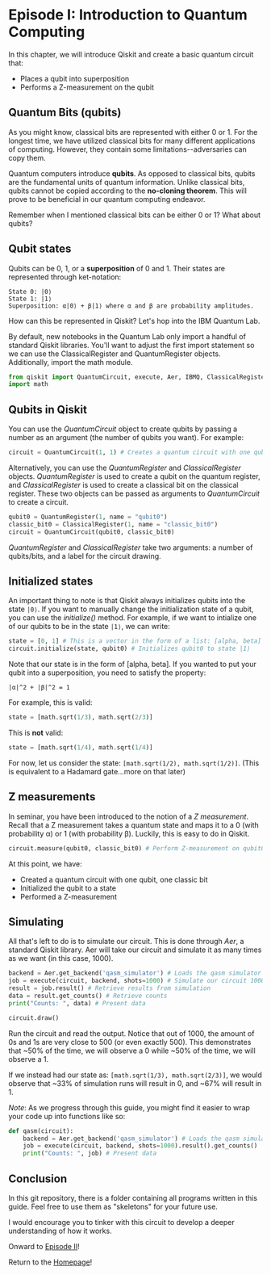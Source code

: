 # Episode I: Introduction to Quantum Computing

In this chapter, we will introduce Qiskit and create a basic quantum circuit that:
- Places a qubit into superposition
- Performs a Z-measurement on the qubit


## Quantum Bits (qubits)

As you might know, classical bits are represented with either 0 or 1. For the longest time, we have utilized classical 
bits for many different applications of computing. However, they contain some limitations--adversaries can copy them.

Quantum computers introduce **qubits**. As opposed to classical bits, qubits are the fundamental units of quantum information.
Unlike classical bits, qubits cannot be copied according to the **no-cloning theorem**. This will prove to be beneficial in our
quantum computing endeavor.

Remember when I mentioned classical bits can be either 0 or 1? What about qubits? 

## Qubit states
Qubits can be 0, 1, or a **superposition** of 0 and 1. Their states are represented through ket-notation:

```
State 0: |0⟩ 
State 1: |1⟩
Superposition: α|0⟩ + β|1⟩ where α and β are probability amplitudes. 
```
How can this be represented in Qiskit? Let's hop into the IBM Quantum Lab.

By default, new notebooks in the Quantum Lab only import a handful of standard Qiskit libraries. You'll want to adjust the first import statement so we can use the ClassicalRegister and QuantumRegister objects. Additionally, import the math module. 

```python
from qiskit import QuantumCircuit, execute, Aer, IBMQ, ClassicalRegister, QuantumRegister
import math
```

## Qubits in Qiskit
You can use the *QuantumCircuit* object to create qubits by passing a number as an argument (the number of qubits you want).
For example:

```python
circuit = QuantumCircuit(1, 1) # Creates a quantum circuit with one qubit, one classic bit
```

Alternatively, you can use the *QuantumRegister* and *ClassicalRegister* objects. *QuantumRegister* is used to create a qubit on the quantum register, and *ClassicalRegister* is used to create a classical bit on the classical register. These two objects can be passed as arguments to *QuantumCircuit* to create a circuit.

```python
qubit0 = QuantumRegister(1, name = "qubit0")
classic_bit0 = ClassicalRegister(1, name = "classic_bit0")
circuit = QuantumCircuit(qubit0, classic_bit0)
```
*QuantumRegister* and *ClassicalRegister* take two arguments: a number of qubits/bits, and a label for the circuit drawing.

## Initialized states
An important thing to note is that Qiskit always initializes qubits into the state `|0⟩`. If you want to manually change the initialization state of a qubit, you can use the *initialize()* method. For example, if we want to intialize one of our qubits to be in the state `|1⟩`, we can write:

```python
state = [0, 1] # This is a vector in the form of a list: [alpha, beta]
circuit.initialize(state, qubit0) # Initializes qubit0 to state |1⟩
```

Note that our state is in the form of [alpha, beta]. If you wanted to put your qubit into a superposition, you need to satisfy the property:

```
|α|^2 + |β|^2 = 1
```

For example, this is valid:
```python
state = [math.sqrt(1/3), math.sqrt(2/3)]
```

This is **not** valid:
```python
state = [math.sqrt(1/4), math.sqrt(1/4)]
```
For now, let us consider the state: `[math.sqrt(1/2), math.sqrt(1/2)]`. (This is equivalent to a Hadamard gate...more on that later)

## Z measurements
In seminar, you have been introduced to the notion of a *Z measurement*. Recall that a Z measurement takes a quantum state and maps it to a 0 (with probability α) or 1 (with probability β). Luckily, this is easy to do in Qiskit.

```python
circuit.measure(qubit0, classic_bit0) # Perform Z-measurement on qubit0
```

At this point, we have:
- Created a quantum circuit with one qubit, one classic bit
- Initialized the qubit to a state
- Performed a Z-measurement

## Simulating

All that's left to do is to simulate our circuit. This is done through *Aer*, a standard Qiskit library. Aer will take our circuit and simulate it as many times as we want (in this case, 1000). 

```python
backend = Aer.get_backend('qasm_simulator') # Loads the qasm simulator
job = execute(circuit, backend, shots=1000) # Simulate our circuit 1000 times
result = job.result() # Retrieve results from simulation
data = result.get_counts() # Retrieve counts
print("Counts: ", data) # Present data

circuit.draw()
```

Run the circuit and read the output. Notice that out of 1000, the amount of 0s and 1s are very close to 500 (or even exactly 500). This demonstrates that ~50% of the time, we will observe a 0 while ~50% of the time, we will observe a 1.

If we instead had our state as: `[math.sqrt(1/3), math.sqrt(2/3)]`, we would observe that ~33% of simulation runs will result in 0, and ~67% will result in 1.

*Note*: As we progress through this guide, you might find it easier to wrap your code up into functions like so:

```python
def qasm(circuit):
    backend = Aer.get_backend('qasm_simulator') # Loads the qasm simulator
    job = execute(circuit, backend, shots=1000).result().get_counts()
    print("Counts: ", job) # Present data
```

## Conclusion
In this git repository, there is a folder containing all programs written in this guide. Feel free to use them as "skeletons" for your future use.

I would encourage you to tinker with this circuit to develop a deeper understanding of how it works.

Onward to [Episode II](https://kevinfreyberg.github.io/Qiskit-Crash-Course/seminar-2/)!

Return to the [Homepage](https://kevinfreyberg.github.io/Qiskit-Crash-Course/)!














